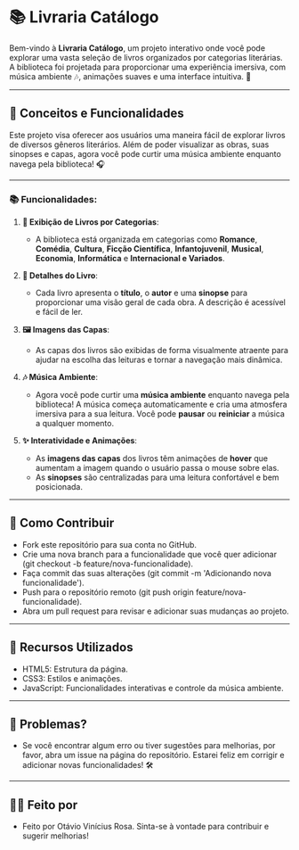 # 📚 Livraria Catálogo

Bem-vindo à **Livraria Catálogo**, um projeto interativo onde você pode explorar uma vasta seleção de livros organizados por categorias literárias. A biblioteca foi projetada para proporcionar uma experiência imersiva, com música ambiente 🎶, animações suaves e uma interface intuitiva. 🌟

---

## 📝 Conceitos e Funcionalidades

Este projeto visa oferecer aos usuários uma maneira fácil de explorar livros de diversos gêneros literários. Além de poder visualizar as obras, suas sinopses e capas, agora você pode curtir uma música ambiente enquanto navega pela biblioteca! 🎧

---

### 📚 Funcionalidades:

1. **📂 Exibição de Livros por Categorias**:
   - A biblioteca está organizada em categorias como **Romance**, **Comédia**, **Cultura**, **Ficção Científica**, **Infantojuvenil**, **Musical**, **Economia**, **Informática** e **Internacional e Variados**.
   
2. **📖 Detalhes do Livro**:
   - Cada livro apresenta o **título**, o **autor** e uma **sinopse** para proporcionar uma visão geral de cada obra. A descrição é acessível e fácil de ler.

3. **🖼️ Imagens das Capas**:
   - As capas dos livros são exibidas de forma visualmente atraente para ajudar na escolha das leituras e tornar a navegação mais dinâmica.

4. **🎶 Música Ambiente**:
   - Agora você pode curtir uma **música ambiente** enquanto navega pela biblioteca! A música começa automaticamente e cria uma atmosfera imersiva para a sua leitura. Você pode **pausar** ou **reiniciar** a música a qualquer momento.
   
5. **✨ Interatividade e Animações**:
   - As **imagens das capas** dos livros têm animações de **hover** que aumentam a imagem quando o usuário passa o mouse sobre elas.
   - As **sinopses** são centralizadas para uma leitura confortável e bem posicionada.

---

## 🤝 Como Contribuir
- Fork este repositório para sua conta no GitHub.
- Crie uma nova branch para a funcionalidade que você quer adicionar (git checkout -b feature/nova-funcionalidade).
- Faça commit das suas alterações (git commit -m 'Adicionando nova funcionalidade').
- Push para o repositório remoto (git push origin feature/nova-funcionalidade).
- Abra um pull request para revisar e adicionar suas mudanças ao projeto.

---

## 📌 Recursos Utilizados
- HTML5: Estrutura da página.
- CSS3: Estilos e animações.
- JavaScript: Funcionalidades interativas e controle da música ambiente.

---

## 🐛 Problemas?
- Se você encontrar algum erro ou tiver sugestões para melhorias, por favor, abra um issue na página do repositório. Estarei feliz em corrigir e adicionar novas funcionalidades! 🛠️

---

## 👨‍💻 Feito por
- Feito por Otávio Vinícius Rosa. Sinta-se à vontade para contribuir e sugerir melhorias! 
##

